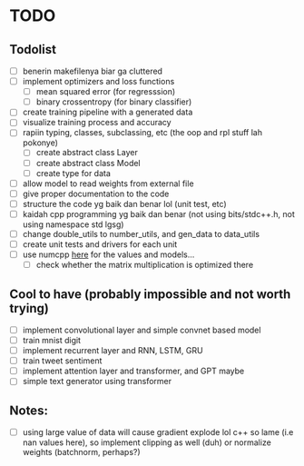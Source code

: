 # TODO

## Todolist

- [ ] benerin makefilenya biar ga cluttered
- [ ] implement optimizers and loss functions
  - [ ] mean squared error (for regresssion)
  - [ ] binary crossentropy (for binary classifier)
- [ ] create training pipeline with a generated data
- [ ] visualize training process and accuracy
- [ ] rapiin typing, classes, subclassing, etc (the oop and rpl stuff lah pokonye)
  - [ ] create abstract class Layer
  - [ ] create abstract class Model
  - [ ] create type for data
- [ ] allow model to read weights from external file
- [ ] give proper documentation to the code
- [ ] structure the code yg baik dan benar lol (unit test, etc)
- [ ] kaidah cpp programming yg baik dan benar (not using bits/stdc++.h, not using namespace std lgsg)
- [ ] change double_utils to number_utils, and gen_data to data_utils
- [ ] create unit tests and drivers for each unit
- [ ] use numcpp [here](https://dpilger26.github.io/NumCpp/doxygen/html/index.html) for the values and models...
  - [ ] check whether the matrix multiplication is optimized there

## Cool to have (probably impossible and not worth trying)

- [ ] implement convolutional layer and simple convnet based model
- [ ] train mnist digit
- [ ] implement recurrent layer and RNN, LSTM, GRU
- [ ] train tweet sentiment
- [ ] implement attention layer and transformer, and GPT maybe
- [ ] simple text generator using transformer

## Notes:

- [ ] using large value of data will cause gradient explode lol c++ so lame (i.e nan values here), so implement clipping as well (duh) or normalize weights (batchnorm, perhaps?)
